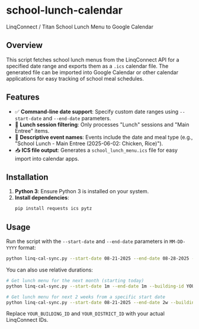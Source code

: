 # school-lunch-calendar
LinqConnect / Titan School Lunch Menu to Google Calendar

## Overview
This script fetches school lunch menus from the LinqConnect API for a specified date range and exports them as a `.ics` calendar file. The generated file can be imported into Google Calendar or other calendar applications for easy tracking of school meal schedules.

## Features
- ✅ **Command-line date support**: Specify custom date ranges using `--start-date` and `--end-date` parameters.
- 🍱 **Lunch session filtering**: Only processes "Lunch" sessions and "Main Entree" items.
- 📅 **Descriptive event names**: Events include the date and meal type (e.g., "School Lunch - Main Entree (2025-06-02: Chicken, Rice)").
- 📥 **ICS file output**: Generates a `school_lunch_menu.ics` file for easy import into calendar apps.

## Installation
1. **Python 3**: Ensure Python 3 is installed on your system.
2. **Install dependencies**:
   ```bash
   pip install requests ics pytz
   ```

## Usage
Run the script with the `--start-date` and `--end-date` parameters in `MM-DD-YYYY` format:

```bash
python linq-cal-sync.py --start-date 08-21-2025 --end-date 08-28-2025 --building-id YOUR_BUILDING_ID --district-id YOUR_DISTRICT_ID
```

You can also use relative durations:

```bash
# Get lunch menu for the next month (starting today)
python linq-cal-sync.py --start-date 1m --end-date 1m --building-id YOUR_BUILDING_ID --district-id YOUR_DISTRICT_ID

# Get lunch menu for next 2 weeks from a specific start date
python linq-cal-sync.py --start-date 08-21-2025 --end-date 2w --building-id YOUR_BUILDING_ID --district-id YOUR_DISTRICT_ID
```

Replace `YOUR_BUILDING_ID` and `YOUR_DISTRICT_ID` with your actual LinqConnect IDs.

